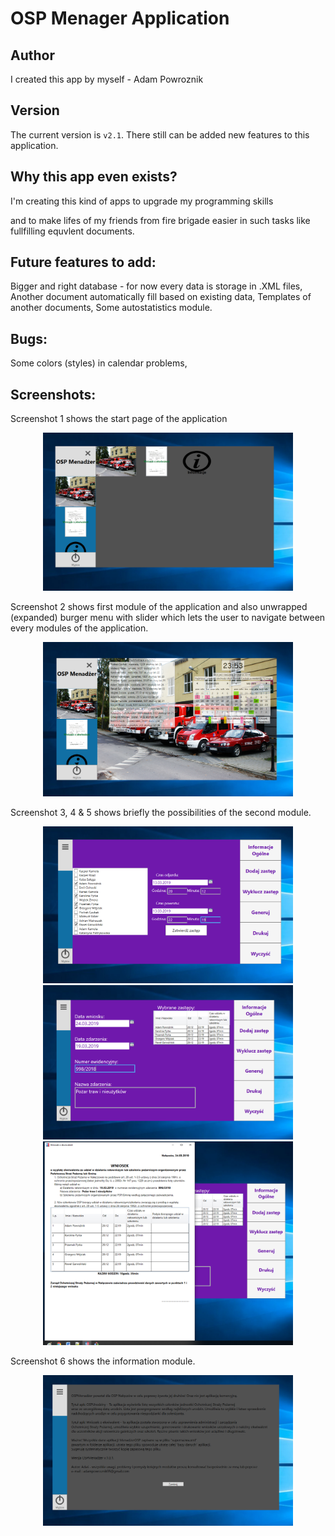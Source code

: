 OSP Menager Application
==========

Author
----------
I created this app by myself - Adam Powroznik

Version
---------
The current version is `v2.1`. There still can be added new features to this application.

Why this app even exists?
---------------
I'm creating this kind of apps to upgrade my programming skills

and to make lifes of my friends from fire brigade easier in such tasks like fullfilling equvlent documents. 

Future features to add:
-------------------
Bigger and right database - for now every data is storage in .XML files,
Another document automatically fill based on existing data,
Templates of another documents,
Some autostatistics module.

Bugs:
-----------
Some colors (styles) in calendar problems,

Screenshots:
-----------
Screenshot 1 shows the start page of the application 
<div align="center">	
    <img src="/screenshots/ss1.PNG" width="400px"</img> 
</div>

Screenshot 2 shows first module of the application and also unwrapped (expanded) burger menu with slider which lets the user to navigate between every modules of the application.
<div align="center">	
    <img src="/screenshots/ss2.PNG" width="400px"</img> 
</div>

Screenshot 3, 4 & 5 shows briefly the possibilities of the second module.
<div align="center">	
    <img src="/screenshots/ss3.PNG" width="400px"</img> 
</div>
<div align="center">	
    <img src="/screenshots/ss4.PNG" width="400px"</img> 
</div>
<div align="center">	
    <img src="/screenshots/ss5.PNG" width="400px"</img> 
</div>

Screenshot 6 shows the information module.
<div align="center">	
    <img src="/screenshots/ss6.PNG" width="400px"</img> 
</div>